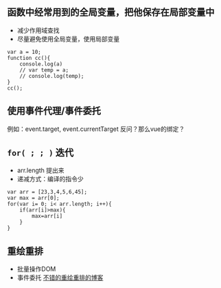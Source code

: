 
## 函数中经常用到的全局变量，把他保存在局部变量中
- 减少作用域查找
- 尽量避免使用全局变量，使用局部变量

```
var a = 10;
function cc(){
    console.log(a)
    // var temp = a;
    // console.log(temp);
}
cc();
```

## 使用事件代理/事件委托
例如：event.target, event.currentTarget
反问？那么vue的绑定？

## `for( ; ; )` 迭代
-  arr.length 提出来
-  递减方式：编译的指令少

```
var arr = [23,3,4,5,6,45];
var max = arr[0];
for(var i= 0; i< arr.length; i++){
    if(arr[i]>max){
        max=arr[i]
    }
}
```


## 重绘重排
-  批量操作DOM
-  事件委托
[不错的重绘重排的博客](https://www.cnblogs.com/qcloud1001/p/10265985.html)
 